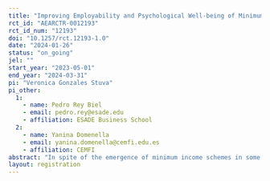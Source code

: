 ```yaml
---
title: "Improving Employability and Psychological Well-being of Minimum Income Recipients through a Labor Reactivation Program: A Pilot Study with Spanish Red Cross."
rct_id: "AEARCTR-0012193"
rct_id_num: "12193"
doi: "10.1257/rct.12193-1.0"
date: "2024-01-26"
status: "on_going"
jel: ""
start_year: "2023-05-01"
end_year: "2024-03-31"
pi: "Veronica Gonzales Stuva"
pi_other:
  1:
    - name: Pedro Rey Biel
    - email: pedro.rey@esade.edu
    - affiliation: ESADE Business School
  2:
    - name: Yanina Domenella
    - email: yanina.domenella@cemfi.edu.es
    - affiliation: CEMFI
abstract: "In spite of the emergence of minimum income schemes in some high-income countries, such as the Ingreso Mínimo Vital (IMV) in Spain, there is not enough evidence to prove that these transfers alone can promote social inclusion amongst potential beneficiaries. In these contexts, it is common to find non-governmental organizations (NGOs) providing programs for low-income households that aim to enhance the effectiveness of underlying government income schemes by preventing a situation of stagnant unemployment. We are currently partnering with Cruz Roja Española (CRE) and the Spanish Ministry of Inclusion, Social Security and Migrations (MISSM) to run a randomized evaluation of CRE’s labor interventions targeting families whose adult members are unemployed or have a low work intensity. Participants will be randomly assigned to receive an integral program that incorporates activities that promote personal autonomy and labor market insertion. Our primary outcomes will include measures of labor insertion and psychological well-being. At the end of the experiment, we expect to prove that complementing a minimum income scheme with an integral program like the one described can be effective in improving employability outcomes and reducing dependence on the social protection system."
layout: registration
---
```


